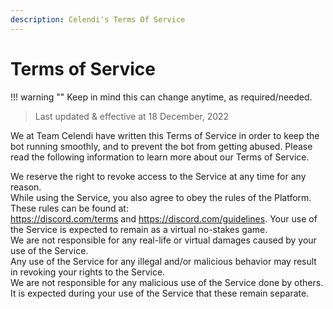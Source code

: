 ```yaml
---
description: Celendi's Terms Of Service
---
```

# Terms of Service

!!! warning ""
    Keep in mind this can change anytime, as required/needed.

> Last updated & effective at 18 December, 2022

We at Team Celendi have written this Terms of Service in order to keep the bot running smoothly, and to prevent the bot from getting abused. Please read the following information to learn more about our Terms of Service.

We reserve the right to revoke access to the Service at any time for any reason.  
While using the Service, you also agree to obey the rules of the Platform.
These rules can be found at:  
<https://discord.com/terms> and <https://discord.com/guidelines>.
Your use of the Service is expected to remain as a virtual no-stakes game.  
We are not responsible for any real-life or virtual damages caused by your use of the Service.  
Any use of the Service for any illegal and/or malicious behavior may result in revoking your rights to the Service.  
We are not responsible for any malicious use of the Service done by others.  
It is expected during your use of the Service that these remain separate.  
